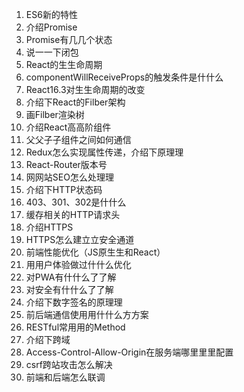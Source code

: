 1. ES6新的特性 
2. 介绍Promise 
3. Promise有⼏几个状态 
4. 说⼀一下闭包 
5. React的⽣生命周期 
6. componentWillReceiveProps的触发条件是什什么 
7. React16.3对⽣生命周期的改变 
8. 介绍下React的Filber架构 
9. 画Filber渲染树 
10. 介绍React⾼高阶组件 
11. ⽗父⼦子组件之间如何通信 
12. Redux怎么实现属性传递，介绍下原理理 
13. React-Router版本号 
14. ⽹网站SEO怎么处理理 
15. 介绍下HTTP状态码 
16. 403、301、302是什什么 
17. 缓存相关的HTTP请求头 
18. 介绍HTTPS 
19. HTTPS怎么建⽴立安全通道 
20. 前端性能优化（JS原⽣生和React） 
21. ⽤用户体验做过什什么优化 
22. 对PWA有什什么了了解 
23. 对安全有什什么了了解 
24. 介绍下数字签名的原理理 
25. 前后端通信使⽤用什什么⽅方案 
26. RESTful常⽤用的Method 
27. 介绍下跨域 
28. Access-Control-Allow-Origin在服务端哪⾥里里配置 
29. csrf跨站攻击怎么解决 
30. 前端和后端怎么联调